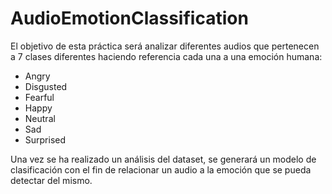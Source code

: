 # AudioEmotionClassification

El objetivo de esta práctica será analizar diferentes audios que pertenecen a 7 clases diferentes haciendo referencia cada una a una emoción humana:

- Angry
- Disgusted
- Fearful
- Happy
- Neutral
- Sad
- Surprised

Una vez se ha realizado un análisis del dataset, se generará un modelo de clasificación con el fin de relacionar un audio a la emoción que se pueda detectar del mismo.
